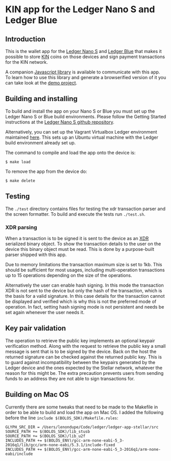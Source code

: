 # KIN app for the Ledger Nano S and Ledger Blue

## Introduction

This is the wallet app for the [Ledger Nano S](https://www.ledgerwallet.com/products/ledger-nano-s) and [Ledger Blue](https://www.ledgerwallet.com/products/ledger-blue) that makes it possible to store [KIN](https://kinecosystem.org/) coins on those devices and sign payment transactions for the KIN network.

A companion [Javascript library](https://github.com/LedgerHQ/ledgerjs) is available to communicate with this app. To learn how to use this library and generate a browserified version of it you can take look at the [demo project](https://github.com/lenondupe/ledgerjs-stellar).

## Building and installing

To build and install the app on your Nano S or Blue you must set up the Ledger Nano S or Blue build environments. Please follow the Getting Started instructions at the [Ledger Nano S github repository](https://github.com/LedgerHQ/ledger-nano-s).

Alternatively, you can set up the Vagrant Virtualbox Ledger environment maintained [here](https://github.com/fix/ledger-vagrant). This sets up an Ubuntu virtual machine with the Ledger build environment already set up.

The command to compile and load the app onto the device is:

```$ make load```

To remove the app from the device do:

```$ make delete```

## Testing

The `./test` directory contains files for testing the xdr transaction parser and the screen formatter. To build and execute the tests run `./test.sh`.

### XDR parsing

When a transaction is to be signed it is sent to the device as an [XDR](https://tools.ietf.org/html/rfc1832) serialized binary object. To show the transaction details to the user on the device this binary object must be read. This is done by a purpose-built parser shipped with this app.

Due to memory limitations the transaction maximum size is set to 1kb. This should be sufficient for most usages, including multi-operation transactions up to 15 operations depending on the size of the operations.

Alternatively the user can enable hash signing. In this mode the transaction XDR is not sent to the device but only the hash of the transaction, which is the basis for a valid signature. In this case details for the transaction cannot be displayed and verified which is why this is not the preferred mode of operation. In fact, setting hash signing mode is not persistent and needs be set again whenever the user needs it.
 
## Key pair validation

The operation to retrieve the public key implements an optional keypair verification method. Along with the request to retrieve the public key a small message is sent that is to be signed by the device. Back on the host the returned signature can be checked against the returned public key. This is to guard against incompatibility between the keypairs generated by the Ledger device and the ones expected by the Stellar network, whatever the reason for this might be. The extra precaution prevents users from sending funds to an address they are not able to sign transactions for.

## Building on Mac OS

Currently there are some tweaks that need to be made to the Makefile in order to be able to build and load the app on Mac OS. I added the following before the line `include $(BOLOS_SDK)/Makefile.rules`:

```
GLYPH_SRC_DIR = /Users/lenondupe/Code/ledger/ledger-app-stellar/src
SOURCE_PATH += $(BOLOS_SDK)/lib_stusb
SOURCE_PATH += $(BOLOS_SDK)/lib_u2f
INCLUDES_PATH += $(BOLOS_ENV)/gcc-arm-none-eabi-5_3-2016q1/lib/gcc/arm-none-eabi/5.3.1/include-fixed
INCLUDES_PATH += $(BOLOS_ENV)/gcc-arm-none-eabi-5_3-2016q1/arm-none-eabi/include
```
